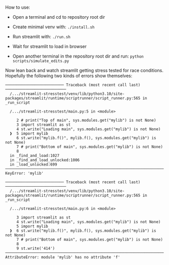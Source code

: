 How to use:

- Open a terminal and cd to repository root dir

- Create minimal venv with:
  ```./install.sh```

- Run streamlit with:
  ```./run.sh```

- Wait for streamlit to load in browser

- Open another terminal in the repository root dir and run:
  ```python scripts/simulate_edits.py```


Now lean back and watch streamlit getting stress tested for race conditions.
Hopefully the following two kinds of errors show themselves:

```
────────────────────────── Traceback (most recent call last) ───────────────────────────
  /.../streamlit-stresstest/venv/lib/python3.10/site-packages/streamlit/runtime/scriptrunner/script_runner.py:565 in _run_script                                        
                                                                                        
  /.../streamlit-stresstest/main.py:5 in <module>                                   
                                                                                        
     2 # print("Top of main", sys.modules.get("mylib") is not None)                     
     3 import streamlit as st                                                           
     4 st.write("Loading main", sys.modules.get("mylib") is not None)                   
  ❱  5 import mylib                                                                     
     6 st.write("mylib.f()", mylib.f(), sys.modules.get("mylib") is not None)           
     7 # print("Bottom of main", sys.modules.get("mylib") is not None)                  
     8                                                                                  
  in _find_and_load:1027                                                                
  in _find_and_load_unlocked:1006                                                       
  in _load_unlocked:699                                                                 
────────────────────────────────────────────────────────────────────────────────────────
KeyError: 'mylib'
```

```
────────────────────────── Traceback (most recent call last) ───────────────────────────
  /.../streamlit-stresstest/venv/lib/python3.10/site-packages/streamlit/runtime/scriptrunner/script_runner.py:565 in _run_script                                        
                                                                                        
  /.../streamlit-stresstest/main.py:6 in <module>                                   
                                                                                        
     3 import streamlit as st                                                           
     4 st.write("Loading main", sys.modules.get("mylib") is not None)                   
     5 import mylib                                                                     
  ❱  6 st.write("mylib.f()", mylib.f(), sys.modules.get("mylib") is not None)           
     7 # print("Bottom of main", sys.modules.get("mylib") is not None)                  
     8                                                                                  
     9 st.write('414')                                                                  
────────────────────────────────────────────────────────────────────────────────────────
AttributeError: module 'mylib' has no attribute 'f'
```
